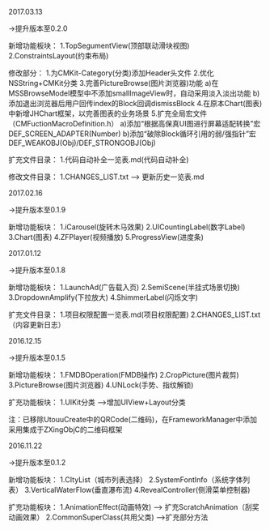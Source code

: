 
<!-- ******************************2017.03.13******************************* -->  
2017.03.13

->提升版本至0.2.0

新增功能板块： 
1.TopSegumentView(顶部联动滑块视图)
2.ConstraintsLayout(约束布局)

修改部分：
1.为CMKit-Category(分类)添加Header头文件
2.优化NSString+CMKit分类
3.完善PictureBrowse(图片浏览器)功能
  a)在MSSBrowseModel模型中不添加smallImageView时，自动采用淡入淡出功能
  b)添加退出浏览器后用户回传index的Block回调dismissBlock
4.在原本Chart(图表)中新增JHChart框架，以完善图表的业务场景
5.扩充全局宏文件（CMFuctionMacroDefinition.h）
  a)添加“根据高保真UI图进行屏幕适配转换”宏  DEF_SCREEN_ADAPTER(Number)
  b)添加“破除Block循环引用的弱/强指针”宏  DEF_WEAKOBJ(Obj)/DEF_STRONGOBJ(Obj)


扩充文件目录：
1.代码自动补全一览表.md(代码自动补全)

修改文件目录：
1.CHANGES_LIST.txt --> 更新历史一览表.md

<!-- ******************************2017.02.16******************************* -->  
2017.02.16

->提升版本至0.1.9

新增功能板块：
1.iCarousel(旋转木马效果)
2.UICountingLabel(数字Label)
3.Chart(图表)
4.ZFPlayer(视频播放)
5.ProgressView(进度条)

<!-- ******************************2017.01.12******************************* -->  
2017.01.12

->提升版本至0.1.8

新增功能板块：
1.LaunchAd(广告载入页)
2.SemiScene(半挂式场景切换)
3.DropdownAmplify(下拉放大)
4.ShimmerLabel(闪烁文字)

扩充文件目录：
1.项目权限配置一览表.md(项目权限配置)
2.CHANGES_LIST.txt（内容更新日志）

<!-- ******************************2016.12.15******************************* --> 
2016.12.15

->提升版本至0.1.5

新增功能板块：
1.FMDBOperation(FMDB操作)
2.CropPicture(图片裁剪)
3.PictureBrowse(图片浏览器)
4.UNLock(手势、指纹解锁)

扩充功能板块：
1.UIKit分类  —>增加UIView+Layout分类

注：已移除UtouuCreate中的QRCode(二维码)，在FrameworkManager中添加采用集成于ZXingObjC的二维码框架

<!-- ******************************2016.11.22******************************* --> 
2016.11.22  

->提升版本至0.1.2

新增功能板块：
1.CItyList（城市列表选择）
2.SystemFontInfo（系统字体列表）
3.VerticalWaterFlow(垂直瀑布流)
4.RevealController(侧滑菜单控制器)

扩充功能板块：
1.AnimationEffect(动画特效)  —> 扩充ScratchAnimation（刮奖动画效果）
2.CommonSuperClass(共用父类) —>扩充部分方法
